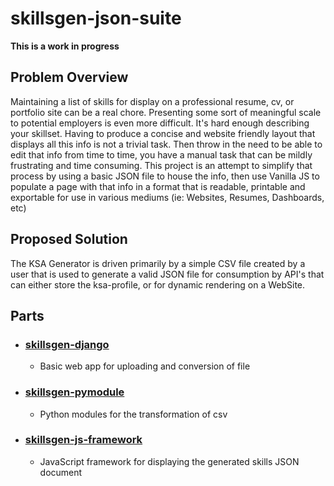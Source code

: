# skillsgen-json-suite

**This is a work in progress**

## Problem Overview
Maintaining a list of skills for display on a professional resume, cv, or portfolio site can be a real chore. Presenting some sort of meaningful scale to potential employers is even more difficult. It's hard enough describing your skillset.  Having to produce a concise and website friendly layout that displays all this info is not a trivial task. Then throw in the need to be able to edit that info from time to time, you have a manual task that can be mildly frustrating and time consuming. This project is an attempt to simplify that process by using a basic JSON file to house the info, then use Vanilla JS to populate a page with that info in a format that is readable, printable and exportable for use in various mediums (ie: Websites, Resumes, Dashboards, etc)

## Proposed Solution
The KSA Generator is driven primarily by a simple CSV file created by a user that is used to generate a valid JSON file for consumption by API's that can either store the ksa-profile, or for dynamic rendering on a WebSite.

## Parts

- ### [skillsgen-django](skillsgen-django/README.md)
  - Basic web app for uploading and conversion of file
- ### [skillsgen-pymodule](skillsgen-pymodule/README.md)
  - Python modules for the transformation of csv
- ### [skillsgen-js-framework](skillsgen-js-framework/README.md)
  - JavaScript framework for displaying the generated skills JSON document

